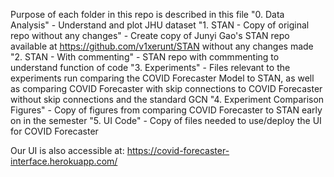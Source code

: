 Purpose of each folder in this repo is described in this file
"0. Data Analysis" - Understand and plot JHU dataset
"1. STAN - Copy of original repo without any changes" - Create copy of Junyi Gao's STAN repo available at https://github.com/v1xerunt/STAN without any changes made
"2. STAN - With commenting" - STAN repo with commmenting to understand function of code
"3. Experiments" - Files relevant to the experiments run comparing the COVID Forecaster Model to STAN, as well as comparing COVID Forecaster with skip connections to COVID Forecaster without skip connections and the standard GCN
"4. Experiment Comparison Figures" - Copy of figures from comparing COVID Forecaster to STAN early on in the semester
"5. UI Code" - Copy of files needed to use/deploy the UI for COVID Forecaster

Our UI is also accessible at: https://covid-forecaster-interface.herokuapp.com/ 